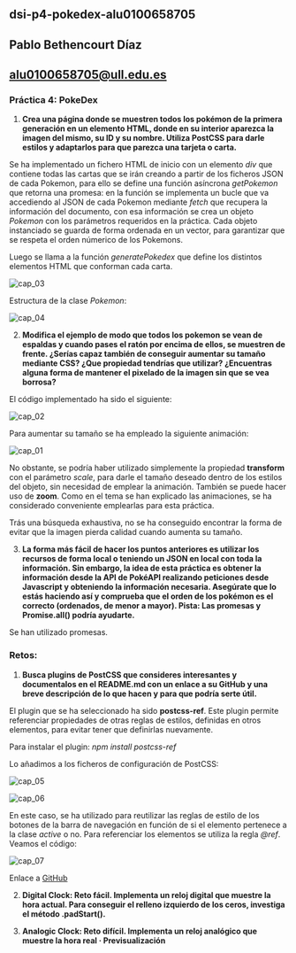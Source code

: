 ## dsi-p4-pokedex-alu0100658705

## Pablo Bethencourt Díaz

## alu0100658705@ull.edu.es

### Práctica 4: PokeDex

1. **Crea una página donde se muestren todos los pokémon de la primera generación en un elemento HTML, donde en su interior aparezca la imagen del mismo, su ID y su nombre. Utiliza PostCSS para darle estilos y adaptarlos para que parezca una tarjeta o carta.**

Se ha implementado un fichero HTML de inicio con un elemento _div_ que contiene todas las cartas que se irán creando a partir de los ficheros JSON de cada Pokemon, para ello se define una función asíncrona _getPokemon_ que retorna una promesa: en la función se implementa un bucle que va accediendo al JSON de cada Pokemon mediante _fetch_ que recupera la información del documento, con esa información se crea un objeto _Pokemon_ con los parámetros requeridos en la práctica. Cada objeto instanciado se guarda de forma ordenada en un vector, para garantizar que se respeta el orden númerico de los Pokemons.

Luego se llama a la función _generatePokedex_ que define los distintos elementos HTML que conforman cada carta.

![cap_03](src/assets/images/cap03.png)

Estructura de la clase _Pokemon_:

![cap_04](src/assets/images/cap04.png)

2. **Modifica el ejemplo de modo que todos los pokemon se vean de espaldas y cuando pases el ratón por encima de ellos, se muestren de frente. ¿Serías capaz también de conseguir aumentar su tamaño mediante CSS? ¿Que propiedad tendrías que utilizar? ¿Encuentras alguna forma de mantener el pixelado de la imagen sin que se vea borrosa?**

El código implementado ha sido el siguiente:

![cap_02](src/assets/images/cap02.png)

Para aumentar su tamaño se ha empleado la siguiente animación:

![cap_01](src/assets/images/cap01.png)

No obstante, se podría haber utilizado simplemente la propiedad **transform** con el parámetro _scale_, para darle el tamaño deseado dentro de los estilos del objeto, sin necesidad de emplear la animación. También se puede hacer uso de **zoom**. Como en el tema se han explicado las animaciones, se ha considerado conveniente emplearlas para esta práctica.

Trás una búsqueda exhaustiva, no se ha conseguido encontrar la forma de evitar que la imagen pierda calidad cuando aumenta su tamaño.

3. **La forma más fácil de hacer los puntos anteriores es utilizar los recursos de forma local o teniendo un JSON en local con toda la información. Sin embargo, la idea de esta práctica es obtener la información desde la API de PokéAPI realizando peticiones desde Javascript y obteniendo la información necesaria. Asegúrate que lo estás haciendo así y comprueba que el orden de los pokémon es el correcto (ordenados, de menor a mayor). Pista: Las promesas y Promise.all() podría ayudarte.**

Se han utilizado promesas.

### Retos:

1. **Busca plugins de PostCSS que consideres interesantes y documentalos en el README.md con un enlace a su GitHub y una breve descripción de lo que hacen y para que podría serte útil.**

El plugin que se ha seleccionado ha sido **postcss-ref**. Este plugin permite referenciar propiedades de otras reglas de estilos, definidas en otros elementos, para evitar tener que definirlas nuevamente.

Para instalar el plugin: _npm install postcss-ref_

Lo añadimos a los ficheros de configuración de PostCSS:

![cap_05](src/assets/images/cap05.png)

![cap_06](src/assets/images/cap06.png)

En este caso, se ha utilizado para reutilizar las reglas de estilo de los botones de la barra de navegación en función de si el elemento pertenece a la clase _active_ o no. Para referenciar los elementos se utiliza la regla _@ref_. Veamos el código:

![cap_07](src/assets/images/cap07.png)

Enlace a [GitHub](https://github.com/morishitter/postcss-ref)

2. **Digital Clock: Reto fácil. Implementa un reloj digital que muestre la hora actual. Para conseguir el relleno izquierdo de los ceros, investiga el método .padStart().**

3. **Analogic Clock: Reto difícil. Implementa un reloj analógico que muestre la hora real · Previsualización**
